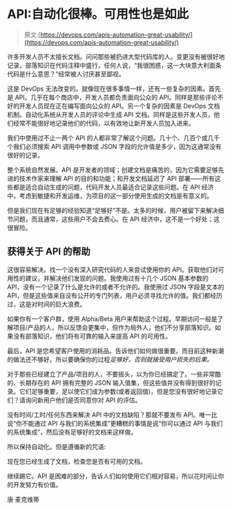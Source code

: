 # API:自动化很棒。可用性也是如此

> 原文:[https://devops.com/apis-automation-great-usability/](https://devops.com/apis-automation-great-usability/)

许多开发人员不太擅长文档。问问那些被扔进大型代码库的人。变更没有被很好地记录，部落知识在代码注释中盛行，任何人说，“我很困惑，这一大块意大利面条代码是什么意思？”经常被人讨厌甚至鄙视。

这是 DevOps 无法改变的。就像现在很多事情一样，还有一些复杂的因素。首先是 API。几乎在每个商店中，开发人员都负责面向公众的 API。同样是那些评论不好的开发人员现在正在编写面向公众的 API。另一个复杂的因素是 DevOps 文档机制。自动化系统从开发人员的评论中生成 API 文档。同样是这些开发人员，他们经常不能很好地记录他们的代码，以有效地让新开发人员加入进来。

我们中使用过不止一两个 API 的人都非常了解这个问题。几十个、几百个或几千个我们必须搜索 API 调用中参数或 JSON 字段的允许值是多少，因为这通常没有很好的记录。

整个系统自然发展。API 是开发者的领域；创建文档是痛苦的，因为它需要足够先进的技术作家来理解 API 的目的和功能；和开发文档延迟了 API 部署——所有这些都是适合自动生成的问题，代码开发人员最适合记录这些问题。在 API 经济中，考虑到敏捷和开发运维，为项目的这一部分使用生成的文档是有意义的。

但是我们现在有足够的经验知道“足够好”不是。太多的时候，用户被留下来解决细节问题，而且通常，这些用户不会去费心。在 API 经济中，这不是一个好处；这很冒险。

## 获得关于 API 的帮助

这很容易解决。找一个没有深入研究代码的人来尝试使用你的 API。获取他们对可用性的建议，并解决他们发现的问题。我使用过有十几个 JSON 基本参数的 API，没有一个记录了什么是允许的或者不允许的。我使用过 JSON 字段是文本的 API，但是这些值来自没有公开的专门列表，用户必须寻找允许的值。我们都经历过，这是对时间的巨大浪费。

如果你有一个客户群，使用 Alpha/Beta 用户来帮助这个过程。早期访问一般是了解项目/产品的人，所以反馈会更集中，但作为局外人，他们不分享部落知识。如果没有部落知识，他们将有可靠的输入来提高 API 的可用性。

最后，API 是您希望客户使用的消耗品。告诉他们如何做很重要。而目前这种新潮的做法还不够好。所以要确保你的过程*足够好，否则就接受用户损失的后果。*

对于那些已经建立了产品/项目的人，不要摇头，以为你已经搞定了。一些非常酷的、长期存在的 API 拥有完整的 JSON 输入值集，但这些值并没有得到很好的记录。它们足够重要，足以使它们成为参数(或者返回值)，但是您没有很好地记录它们？请询问新用户他们是否同意你对 API 的评估。

没有时间/工时/任何东西来解决 API 中的文档缺陷？那就不要发布 API。唯一比说“你不能通过 API 与我们的系统集成”更糟糕的事情是说“你可以通过 API 与我们的系统集成”，然后没有足够好的文档来这样做。

所以保持自动化。但是遵循新的咒语:

现在您已经生成了文档，检查您是否有可用的文档。

继续踢它。API 是困难的部分，告诉人们如何使用它们相对容易，所以花时间让你的开发努力有价值。

唐·麦克维蒂